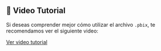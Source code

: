 ## 🎥 Video Tutorial

Si deseas comprender mejor cómo utilizar el archivo `.pbix`, te recomendamos ver el siguiente video:

[Ver video tutorial](https://drive.google.com/file/d/1wLMBn8fPFYP6TbaFaultCkXygbAc24qa/view?usp=drive_link)
